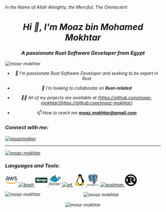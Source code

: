 <i align="center"> In the Name of Allah Almighty, the Merciful, The Omniscient 


<!--
**moaz-mokhtar/moaz-mokhtar** is a ✨ _special_ ✨ repository because its `README.md` (this file) appears on your GitHub profile.

Here are some ideas to get you started:

- 🔭 I’m currently working on ...
- 🌱 I’m currently learning ...
- 👯 I’m looking to collaborate on ...
- 🤔 I’m looking for help with ...
- 💬 Ask me about ...
- 📫 How to reach me: ...
- 😄 Pronouns: ...
- ⚡ Fun fact: ...
-->
<h1 align="center">Hi 👋, I'm Moaz bin Mohamed Mokhtar</h1>
<h3 align="center">A passionate Rust Software Developer from Egypt</h3>

<p align="left"> <img src="https://komarev.com/ghpvc/?username=moaz-mokhtar&label=Profile%20views&color=0e75b6&style=flat" alt="moaz-mokhtar" /> </p>


- 🔭 I’m passionate Rust Software Developer and seeking to be expert in Rust

- 👯 I’m looking to collaborate on **Rust-related**

- 👨‍💻 All of my projects are available at [https://github.com/moaz-mokhtar](https://github.com/moaz-mokhtar)

- 📫 How to reach me **moaz.mokhtar@gmail.com**

<h3 align="left">Connect with me:</h3>
<p align="left">
<a href="https://linkedin.com/in/moazmoktar" target="blank"><img align="center" src="https://raw.githubusercontent.com/rahuldkjain/github-profile-readme-generator/master/src/images/icons/Social/linked-in-alt.svg" alt="moazmoktar" height="30" width="40" /></a>
</p>
  
---
  
<p align="left"> <a href="https://github.com/ryo-ma/github-profile-trophy"><img src="https://github-profile-trophy.vercel.app/?username=moaz-mokhtar" alt="moaz-mokhtar" /></a> </p>

<h3 align="left">Languages and Tools:</h3>
<p align="left"> <a href="https://aws.amazon.com" target="_blank" rel="noreferrer"> <img src="https://raw.githubusercontent.com/devicons/devicon/master/icons/amazonwebservices/amazonwebservices-original-wordmark.svg" alt="aws" width="40" height="40"/> </a> <a href="https://www.gnu.org/software/bash/" target="_blank" rel="noreferrer"> <img src="https://www.vectorlogo.zone/logos/gnu_bash/gnu_bash-icon.svg" alt="bash" width="40" height="40"/> </a> <a href="https://www.djangoproject.com/" target="_blank" rel="noreferrer"> <img src="https://raw.githubusercontent.com/devicons/devicon/master/icons/django/django-original.svg" alt="django" width="40" height="40"/> </a> <a href="https://www.docker.com/" target="_blank" rel="noreferrer"> <img src="https://raw.githubusercontent.com/devicons/devicon/master/icons/docker/docker-original-wordmark.svg" alt="docker" width="40" height="40"/> </a> <a href="https://git-scm.com/" target="_blank" rel="noreferrer"> <img src="https://www.vectorlogo.zone/logos/git-scm/git-scm-icon.svg" alt="git" width="40" height="40"/> </a> <a href="https://www.linux.org/" target="_blank" rel="noreferrer"> <img src="https://raw.githubusercontent.com/devicons/devicon/master/icons/linux/linux-original.svg" alt="linux" width="40" height="40"/> </a> <a href="https://www.postgresql.org" target="_blank" rel="noreferrer"> <img src="https://raw.githubusercontent.com/devicons/devicon/master/icons/postgresql/postgresql-original-wordmark.svg" alt="postgresql" width="40" height="40"/> </a> <a href="https://postman.com" target="_blank" rel="noreferrer"> <img src="https://www.vectorlogo.zone/logos/getpostman/getpostman-icon.svg" alt="postman" width="40" height="40"/> </a> <a href="https://www.rust-lang.org" target="_blank" rel="noreferrer"> <img src="https://raw.githubusercontent.com/devicons/devicon/master/icons/rust/rust-plain.svg" alt="rust" width="40" height="40"/> </a> </p>

<p><img align="left" src="https://github-readme-stats.vercel.app/api/top-langs?username=moaz-mokhtar&show_icons=true&locale=en&layout=compact" alt="moaz-mokhtar" /></p>

<p>&nbsp;<img align="center" src="https://github-readme-stats.vercel.app/api?username=moaz-mokhtar&show_icons=true&locale=en" alt="moaz-mokhtar" /></p>

<p><img align="center" src="https://github-readme-streak-stats.herokuapp.com/?user=moaz-mokhtar&" alt="moaz-mokhtar" /></p>


